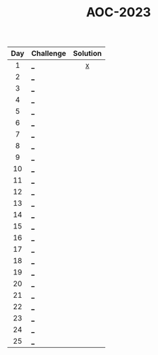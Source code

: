 # <p align="center"> AOC-2023 </p>
<br>

| Day | Challenge | Solution |
|:---:|:---|:---:|
| 1 | [_](https://adventofcode.com/2023/day/1) | [x](./src/day01) | 
| 2 | [_](https://adventofcode.com/2023/day/2) | [](./src/day02) | 
| 3 | [_](https://adventofcode.com/2023/day/3) | [](./src/day03) | 
| 4 | [_](https://adventofcode.com/2023/day/4) | [](./src/day04)|
| 5 | [_](https://adventofcode.com/2023/day/5) | [](./src/day05) |
| 6 | [_](https://adventofcode.com/2023/day/6) | [](./src/day06) |
| 7 | [_](https://adventofcode.com/2023/day/7) | [](./src/day07) |
| 8 | [_](https://adventofcode.com/2023/day/8) | [](./src/day08) |
| 9 | [_](https://adventofcode.com/2023/day/9) | [](./src/day09) |
| 10 | [_](https://adventofcode.com/2023/day/10) | [](./src/day10) |
| 11 | [_](https://adventofcode.com/2023/day/11) | [](./src/day11) |
| 12 | [_](https://adventofcode.com/2023/day/12) | [](./src/day12) |
| 13 | [_](https://adventofcode.com/2023/day/13) | [](./src/day13) |
| 14 | [_](https://adventofcode.com/2023/day/14) | [](./src/day14) |
| 15 | [_](https://adventofcode.com/2023/day/15) | [](./src/day15) |
| 16 | [_](https://adventofcode.com/2023/day/16) | [](./src/day16) |
| 17 | [_](https://adventofcode.com/2023/day/17) | [](./src/day17) |
| 18 | [_](https://adventofcode.com/2023/day/18) | [](./src/day18) |
| 19 | [_](https://adventofcode.com/2023/day/19) | [](./src/day19) |
| 20 | [_](https://adventofcode.com/2023/day/20) | [](./src/day20) |
| 21 | [_](https://adventofcode.com/2023/day/21) | [](./src/day21) |
| 22 | [_](https://adventofcode.com/2023/day/22) | [](./src/day22) |
| 23 | [_](https://adventofcode.com/2023/day/23) | [](./src/day23) |
| 24 | [_](https://adventofcode.com/2023/day/24) | [](./src/day24) |
| 25 | [_](https://adventofcode.com/2023/day/25) | [](./src/day25) |